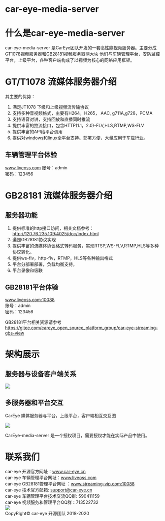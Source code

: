 # car-eye-media-server

# 什么是car-eye-media-server


car-eye-media-server 是CarEye团队开发的一套高性能视频服务器。主要分成GT1078视频服务器和GB28181视频服务器两大块
他们与车辆管理平台，安防监控平台，上级平台，各种客户端构成了以视频为核心的网络应用框架。


# GT/T1078 流媒体服务器介绍

其主要的优势：
1. 满足JT1078 下级和上级视频流传输协议
2. 支持多种音视频格式，主要有H264，H265， AAC, g711A,g726，PCMA
3. 支持语音对讲，支持回放和直播同时推流
5. 提供丰富的拉流接口，包含HTTP(1.1，2.0)-FLV,HLS,RTMP,WS-FLV
6. 提供丰富的API给平台调用
7. 提供对windows和linux全平台支持。部署方便，大量应用于车载行业。

## 车辆管理平台体验
www.liveoss.com
账号：admin    
密码：123456

# GB28181 流媒体服务器介绍
## 服务器功能

1. 提供标准的http接口访问，相关文档参考：http://120.76.235.109:4025/doc/index.html
2. 遵照GB28181协议实现   
3. 提供丰富的流媒体协议格式转码服务，实现RTSP,WS-FLV,RTMP,HLS等多种协议转化。
4. 提供ws-flv，http-flv，RTMP，HLS等各种输出格式   
5. 平台分部署部署，负载均衡支持。 
6. 平台录像和级联

## GB28181平台体验
www.liveoss.com:10088   
账号：admin    
密码：123456 

GB28181平台相关资源请参考 https://gitee.com/careye_open_source_platform_group/car-eye-streaming-gbs-view


#  架构展示
## 服务器与设备客户端关系

![](https://gitee.com/careye_open_source_platform_group/car-eye-jtt1078-media-server/raw/master/框架.png)  

## 多服务器和平台交互
CarEye 媒体服务器与平台，上级平台，客户端相互交互图

![](https://gitee.com/careye_open_source_platform_group/car-eye-media-server/raw/master/交互图.png)


CarEye-media-server 是一个授权项目，需要授权才能在实际产品中使用。


# 联系我们

car-eye 开源官方网址：www.car-eye.cn    
car-eye 车辆管理平台网址：www.liveoss.com  
car-eye GB28181管理平台网址 ：www.streaming-vip.com:10088     
car-eye 技术官方邮箱: support@car-eye.cn  
car-eye 车辆管理平台技术交流QQ群: 590411159   
car-eye 视频服务和管理平台QQ群：713522732   
![](https://gitee.com/careye_open_source_platform_group/car-eye-jtt1078-media-server/raw/master/QQ/QQ.jpg)     
CopyRight©  car-eye 开源团队 2018-2020
